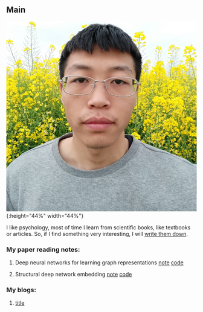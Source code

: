 ## Main
![](https://raw.githubusercontent.com/zhensyuan/imgs/master/yuan.png){:height="44%" width="44%"}  

I like psychology, most of time I learn from scientific books, like textbooks or articles. So, if I find something 
very interesting, I will [write them down](https://zhensyuan.github.io/blog/).

### My paper reading notes:  
1. Deep neural networks for learning graph representations [note](https://raw.githubusercontent.com/zhensyuan/zhensyuan.github.io/master/Deep%20neural%20networks%20for%20learning%20graph%20representations.pdf) [code](https://zhensyuan.github.io/blog/)  

2. Structural deep network embedding [note](https://raw.githubusercontent.com/zhensyuan/zhensyuan.github.io/master/Structural%20deep%20network%20embedding.pdf) [code](https://zhensyuan.github.io/blog/)

### My blogs:  
1. [title](https://zhensyuan.github.io/blog/)
